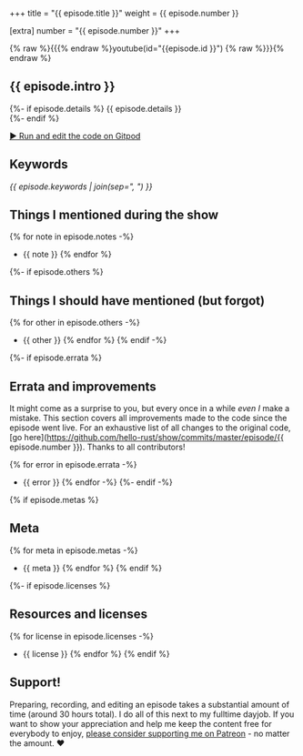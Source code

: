 +++
title = "{{ episode.title }}"
weight = {{ episode.number }}

[extra]
number = "{{ episode.number }}"
+++

{% raw %}{{{% endraw %}youtube(id="{{episode.id }}") {% raw %}}}{% endraw %}

## {{ episode.intro }}  

<!-- more -->

{%- if episode.details %}
{{ episode.details }}  
{%- endif %}

<a target="_blank" class="button"
href="https://gitpod.io/#https://github.com/hello-rust/show/tree/master/episode/{{episode.number}}">&#x25b6;
Run and edit the code on Gitpod</a>

## Keywords

*{{ episode.keywords | join(sep=", ") }}*

## Things I mentioned during the show

{% for note in episode.notes -%}
* {{ note }}
{% endfor %}

{%- if episode.others %}
## Things I should have mentioned (but forgot)

{% for other in episode.others -%}
* {{ other }}
{% endfor %}
{% endif -%}

{%- if episode.errata %}
## Errata and improvements

It might come as a surprise to you, but every once in a while *even I* make a mistake. This section covers all improvements made to the code since the episode went live. For an exhaustive list of all changes to the original code, [go here](https://github.com/hello-rust/show/commits/master/episode/{{ episode.number }}). Thanks to all contributors!

{% for error in episode.errata -%}
* {{ error }}
{% endfor -%}
{%- endif -%}

{% if episode.metas %}
## Meta

{% for meta in episode.metas -%}
* {{ meta }}
{% endfor %}
{% endif %}

{%- if episode.licenses %}
## Resources and licenses

{% for license in episode.licenses -%}
* {{ license }}
{% endfor %}
{% endif %}

## Support!

Preparing, recording, and editing an episode takes a substantial amount of time
(around 30 hours total). I do all of this next to my fulltime dayjob.
If you want to show your appreciation and help me keep the content free
for everybody to enjoy, [please consider supporting me on
Patreon](https://www.patreon.com/bePatron?c=1568097) - no matter the amount. ❤️